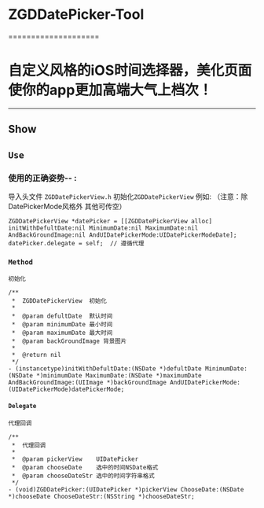 # ZGDDatePicker-Tool
====================
# 自定义风格的iOS时间选择器，美化页面使你的app更加高端大气上档次！ 
----------------------
## Show

## `Use`
### 使用的正确姿势-- :
  导入头文件 `ZGDDatePickerView.h`
  初始化`ZGDDatePickerView`  例如: （注意：除DatePickerMode风格外 其他可传空）
  ```objc
  ZGDDatePickerView *datePicker = [[ZGDDatePickerView alloc] initWithDefultDate:nil MinimumDate:nil MaximumDate:nil AndBackGroundImage:nil AndUIDatePickerMode:UIDatePickerModeDate];
  datePicker.delegate = self;  // 遵循代理
  ```


### `Method`
  `初始化`
```objc
/**
 *  ZGDDatePickerView  初始化
 *
 *  @param defultDate  默认时间
 *  @param minimumDate 最小时间
 *  @param maximumDate 最大时间
 *  @param backGroundImage 背景图片
 *
 *  @return nil
 */
- (instancetype)initWithDefultDate:(NSDate *)defultDate MinimumDate:(NSDate *)minimumDate MaximumDate:(NSDate *)maximumDate AndBackGroundImage:(UIImage *)backGroundImage AndUIDatePickerMode:(UIDatePickerMode)datePickerMode;
```
#### `Delegate`
 `代理回调`
```objc
/**
 *  代理回调
 *
 *  @param pickerView    UIDatePicker
 *  @param chooseDate    选中的时间NSDate格式
 *  @param chooseDateStr 选中的时间字符串格式
 */
- (void)ZGDDatePicker:(UIDatePicker *)pickerView ChooseDate:(NSDate *)chooseDate ChooseDateStr:(NSString *)chooseDateStr;
```
